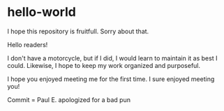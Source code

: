 # hello-world
I hope this repository is fruitfull.
Sorry about that.

Hello readers!

I don't have a motorcycle, but if I did, I would learn to maintain it as best I could.
Likewise, I hope to keep my work organized and purposeful.

I hope you enjoyed meeting me for the first time.  I sure enjoyed meeting you!

Commit = Paul E. apologized for a bad pun
